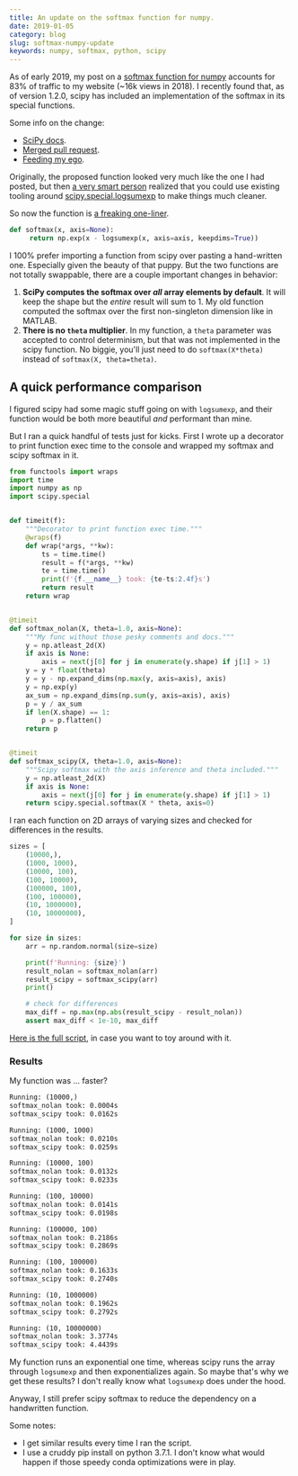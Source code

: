 ```yaml
---
title: An update on the softmax function for numpy.
date: 2019-01-05
category: blog
slug: softmax-numpy-update
keywords: numpy, softmax, python, scipy
---
```


As of early 2019, my post on a [softmax function for numpy](/blog/2017/softmax-numpy) accounts for 83% of traffic to my website (~16k views in 2018). I recently found that, as of version 1.2.0, scipy has included an implementation of the softmax in its special functions.

Some info on the change:

 - [SciPy docs](https://docs.scipy.org/doc/scipy/reference/generated/scipy.special.softmax.html#scipy.special.softmax).
- [Merged pull request](https://github.com/scipy/scipy/pull/8872).
- [Feeding my ego](https://github.com/scipy/scipy/pull/8556/commits/02d0ac2dea6bd2ad11ddf6c6022b3bae881c961a#diff-86dbed1918e224062ad4239fe5d14041R188).

Originally, the proposed function looked very much like the one I had posted, but then [a very smart person](https://github.com/pv) realized that you could use existing tooling around [scipy.special.logsumexp](https://docs.scipy.org/doc/scipy/reference/generated/scipy.special.logsumexp.html#scipy.special.logsumexp) to make things much cleaner.

So now the function is [a freaking one-liner](https://github.com/scipy/scipy/blob/master/scipy/special/_logsumexp.py#L215).

```python
def softmax(x, axis=None):
     return np.exp(x - logsumexp(x, axis=axis, keepdims=True))
```

I 100% prefer importing a function from scipy over pasting a hand-written one. Especially given the beauty of that puppy. But the two functions are not totally swappable, there are a couple important changes in behavior:

1. **SciPy computes the softmax over _all_ array elements by default**. It will keep the shape but the _entire_ result will sum to 1. My old function computed the softmax over the first non-singleton dimension like in MATLAB.
2. **There is no `theta` multiplier**. In my function, a `theta` parameter was accepted to control determinism, but that was not implemented in the scipy function. No biggie, you'll just need to do `softmax(X*theta)` instead of `softmax(X, theta=theta)`.

## A quick performance comparison

I figured scipy had some magic stuff going on with `logsumexp`, and their function would be both more beautiful _and_ performant than mine.

But I ran a quick handful of tests just for kicks. First I wrote up a decorator to print function exec time to the console and wrapped my softmax and scipy softmax in it.

```python
from functools import wraps
import time
import numpy as np
import scipy.special


def timeit(f):
    """Decorator to print function exec time."""
    @wraps(f)
    def wrap(*args, **kw):
        ts = time.time()
        result = f(*args, **kw)
        te = time.time()
        print(f'{f.__name__} took: {te-ts:2.4f}s')
        return result
    return wrap


@timeit
def softmax_nolan(X, theta=1.0, axis=None):
    """My func without those pesky comments and docs."""
    y = np.atleast_2d(X)
    if axis is None:
        axis = next(j[0] for j in enumerate(y.shape) if j[1] > 1)
    y = y * float(theta)
    y = y - np.expand_dims(np.max(y, axis=axis), axis)
    y = np.exp(y)
    ax_sum = np.expand_dims(np.sum(y, axis=axis), axis)
    p = y / ax_sum
    if len(X.shape) == 1:
        p = p.flatten()
    return p


@timeit
def softmax_scipy(X, theta=1.0, axis=None):
    """Scipy softmax with the axis inference and theta included."""
    y = np.atleast_2d(X)
    if axis is None:
        axis = next(j[0] for j in enumerate(y.shape) if j[1] > 1)
    return scipy.special.softmax(X * theta, axis=0)
```


I ran each function on 2D arrays of varying sizes and checked for differences in the results.

```python
sizes = [
    (10000,),
    (1000, 1000),
    (10000, 100),
    (100, 10000),
    (100000, 100),
    (100, 100000),
    (10, 1000000),
    (10, 10000000),
]

for size in sizes:
    arr = np.random.normal(size=size)

    print(f'Running: {size}')
    result_nolan = softmax_nolan(arr)
    result_scipy = softmax_scipy(arr)
    print()

    # check for differences
    max_diff = np.max(np.abs(result_scipy - result_nolan))
    assert max_diff < 1e-10, max_diff
```

[Here is the full script]({attach}test.py), in case you want to toy around with it.

### Results

My function was ... faster?

```txt
Running: (10000,)
softmax_nolan took: 0.0004s
softmax_scipy took: 0.0162s

Running: (1000, 1000)
softmax_nolan took: 0.0210s
softmax_scipy took: 0.0259s

Running: (10000, 100)
softmax_nolan took: 0.0132s
softmax_scipy took: 0.0233s

Running: (100, 10000)
softmax_nolan took: 0.0141s
softmax_scipy took: 0.0198s

Running: (100000, 100)
softmax_nolan took: 0.2186s
softmax_scipy took: 0.2869s

Running: (100, 100000)
softmax_nolan took: 0.1633s
softmax_scipy took: 0.2740s

Running: (10, 1000000)
softmax_nolan took: 0.1962s
softmax_scipy took: 0.2792s

Running: (10, 10000000)
softmax_nolan took: 3.3774s
softmax_scipy took: 4.4439s
```

My function runs an exponential one time, whereas scipy runs the array through `logsumexp` and then exponentializes again. So maybe that's why we get these results? I don't really know what `logsumexp` does under the hood.

Anyway, I still prefer scipy softmax to reduce the dependency on a handwritten function.

Some notes:

- I get similar results every time I ran the script.
- I use a cruddy pip install on python 3.7.1. I don't know what would happen if those speedy conda optimizations were in play.
